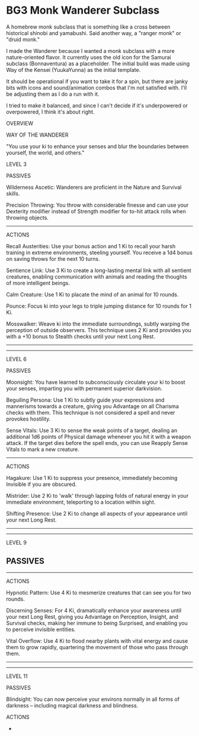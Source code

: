 # BG3 Monk Wanderer Subclass
A homebrew monk subclass that is something like a cross between historical shinobi and yamabushi. Said another way, a "ranger monk" or "druid monk." 

I made the Wanderer because I wanted a monk subclass with a more nature-oriented flavor. 
It currently uses the old icon for the Samurai subclass (Bonnaventura) as a placeholder. 
The initial build was made using Way of the Kensei (YuukaYunna) as the initial template.

It should be operational if you want to take it for a spin, but there are janky bits with icons and sound/animation combos that I'm not satisfied with. I'll be adjusting them as I do a run with it.

I tried to make it balanced, and since I can't decide if it's underpowered or overpowered, I think it's about right.



OVERVIEW



WAY OF THE WANDERER

"You use your ki to enhance your senses and blur the boundaries between yourself, the world, and others."



LEVEL 3

PASSIVES

Wilderness Ascetic: Wanderers are proficient in the Nature and Survival skills.

Precision Throwing: You throw with considerable finesse and can use your Dexterity modifier instead of Strength modifier for to-hit attack rolls when throwing objects.

---

ACTIONS

Recall Austerities: Use your bonus action and 1 Ki to recall your harsh training in extreme environments, steeling yourself. You receive a 1d4 bonus on saving throws for the next 10 turns.

Sentience Link: Use 3 Ki to create a long-lasting mental link with all sentient creatures, enabling communication with animals and reading the thoughts of more intelligent beings.

Calm Creature: Use 1 Ki to placate the mind of an animal for 10 rounds.

Pounce: Focus ki into your legs to triple jumping distance for 10 rounds for 1 Ki.

Mosswalker: Weave ki into the immediate surroundings, subtly warping the perception of outside observers. This technique uses 2 Ki and provides you with a +10 bonus to Stealth checks until your next Long Rest.

___

___

LEVEL 6

PASSIVES

Moonsight: You have learned to subconsciously circulate your ki to boost your senses, imparting you with permanent superior darkvision.

Beguiling Persona: Use 1 Ki to subtly guide your expressions and mannerisms towards a creature, giving you Advantage on all Charisma checks with them. This technique is not considered a spell and never provokes hostility.

Sense Vitals: Use 3 Ki to sense the weak points of a target, dealing an additional 1d6 points of Physical damage whenever you hit it with a weapon attack. If the target dies before the spell ends, you can use Reapply Sense Vitals to mark a new creature.

___

ACTIONS

Hagakure: Use 1 Ki to suppress your presence, immediately becoming Invisible if you are obscured. 

Mistrider: Use 2 Ki to 'walk' through lapping folds of natural energy in your immediate environment, teleporting to a location within sight.

Shifting Presence: Use 2 Ki to change all aspects of your appearance until your next Long Rest.

___

___

LEVEL 9

PASSIVES
-

___

ACTIONS

Hypnotic Pattern: Use 4 Ki to mesmerize creatures that can see you for two rounds.

Discerning Senses: For 4 Ki, dramatically enhance your awareness until your next Long Rest, giving you Advantage on Perception, Insight, and Survival checks, making her immune to being Surprised, and enabling you to perceive invisible entities.

Vital Overflow: Use 4 Ki to flood nearby plants with vital energy and cause them to grow rapidly, quartering the movement of those who pass through them.

___

___

LEVEL 11

PASSIVES

Blindsight: You can now perceive your environs normally in all forms of darkness – including magical darkness and blindness.

ACTIONS

-






